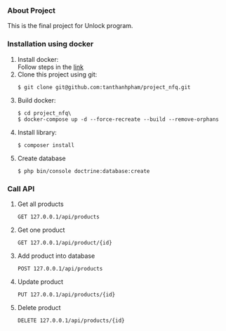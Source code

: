 ### About Project
This is the final project for Unlock program.
### Installation using docker
1. Install docker: </br>
  Follow steps in the [link](https://docs.docker.com/desktop/windows/install/)
2. Clone this project using git:
    ```
    $ git clone git@github.com:tanthanhpham/project_nfq.git
    ```
3. Build docker:
    ```
    $ cd project_nfq\
    $ docker-compose up -d --force-recreate --build --remove-orphans
    ```
4. Install library:
    ```
    $ composer install
    ```
5. Create database
    ```
    $ php bin/console doctrine:database:create
    ```
### Call API
1. Get all products
    ```url
    GET 127.0.0.1/api/products
    ```
2. Get one product
    ```url
    GET 127.0.0.1/api/product/{id}
    ```
3. Add product into database
    ```url
    POST 127.0.0.1/api/products
    ```
4. Update product
    ```url
    PUT 127.0.0.1/api/products/{id}
    ```
5. Delete product
    ```url
    DELETE 127.0.0.1/api/products/{id}
    ```
